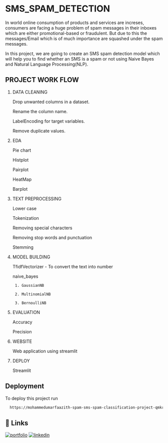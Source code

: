 
# SMS_SPAM_DETECTION

In world online consumption of products and services are increses, consumers are facing a huge problem of spam messages in their inboxes which are either promotional-based or fraudulent. But due to this the messages/Email which is of much importance are squashed under the spam messages.

In this project, we are going to create an SMS spam detection model which will help you to find whether an SMS is a spam or not using Naive Bayes and Natural Language Processing(NLP).


## PROJECT WORK FLOW

1. DATA CLEANING
    
    Drop unwanted columns in a dataset.

    Rename the column name.

    LabelEncoding for target variables.

    Remove duplicate values.

2. EDA

    Pie chart

    Histplot

    Pairplot

    HeatMap

    Barplot

3. TEXT PREPROCESSING

    Lower case

    Tokenization

    Removing special characters

    Removing stop words and punctuation

    Stemming

4. MODEL BUILDING

    TfidfVectorizer - To convert the text into  number

    naive_bayes 

        1. GaussianNB

        2. MultinomialNB

        3. BernoulliNB
5. EVALUATION

    Accuracy

    Precision

7. WEBSITE

    Web application using streamlit

8. DEPLOY

    Streamlit


## Deployment

To deploy this project run

```bash
  https://mohammedumarfaazith-spam-sms-spam-classification-project-qmkrsh.streamlit.app/
```


## 🔗 Links
[![portfolio](https://img.shields.io/badge/my_portfolio-000?style=for-the-badge&logo=ko-fi&logoColor=white)](https://www.datascienceportfol.io/umarfaazith)
[![linkedin](https://img.shields.io/badge/linkedin-0A66C2?style=for-the-badge&logo=linkedin&logoColor=white)](https://www.linkedin.com/in/mohammed-umar-faazith-k-176b621b3/)

